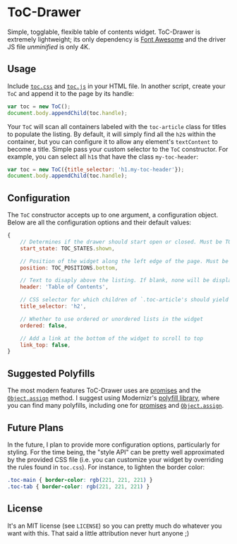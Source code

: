 # ToC-Drawer

Simple, togglable, flexible table of contents widget. ToC-Drawer is extremely lightweight; its only dependency is [Font Awesome][font-awesome] and the driver JS file *unminified* is only 4K.

## Usage

Include [`toc.css`][css-raw] and [`toc.js`][js-raw] in your HTML file. In another script, create your `ToC` and append it to the page by its handle:

```javascript
var toc = new ToC();
document.body.appendChild(toc.handle);
```

Your `ToC` will scan all containers labeled with the `toc-article` class for titles to populate the listing. By default, it will simply find all the `h2`s within the container, but you can configure it to allow any element's `textContent` to become a title. Simple pass your custom selector to the `ToC` constructor. For example, you can select all `h1`s that have the class `my-toc-header`:

```javascript
var toc = new ToC({title_selector: 'h1.my-toc-header'});
document.body.appendChild(toc.handle);
```

## Configuration

The `ToC` constructor accepts up to one argument, a configuration object. Below are all the configuration options and their default values:

```javascript
{
    // Determines if the drawer should start open or closed. Must be TOC_STATES.hidden or TOC_STATES.shown
    start_state: TOC_STATES.shown,

    // Position of the widget along the left edge of the page. Must be TOC_POSITIONS.top or TOC_POSITIONS.bottom
    position: TOC_POSITIONS.bottom,

    // Text to disaply above the listing. If blank, none will be displayed
    header: 'Table of Contents',

    // CSS selector for which children of `.toc-article's should yield a header
    title_selector: 'h2',

    // Whether to use ordered or unordered lists in the widget
    ordered: false,

    // Add a link at the bottom of the widget to scroll to top
    link_top: false,
}
```

## Suggested Polyfills

The most modern features ToC-Drawer uses are [promises][promise] and the [`Object.assign`][assign] method. I suggest using Modernizr's [polyfill library][modernizr], where you can find many polyfills, including one for [promises][promise-poly] and [`Object.assign`][assign-poly].

## Future Plans

In the future, I plan to provide more configuration options, particularly for styling. For the time being, the "style API" can be pretty well approximated by the provided CSS file (i.e. you can customize your widget by overriding the rules found in `toc.css`). For instance, to lighten the border color:

```css
.toc-main { border-color: rgb(221, 221, 221) }
.toc-tab { border-color: rgb(221, 221, 221) }
```

## License

It's an MIT license (see `LICENSE`) so you can pretty much do whatever you want with this. That said a little attribution never hurt anyone ;)

[font-awesome]: http://fontawesome.io/get-started/
[css-raw]: https://raw.githubusercontent.com/wbadart/ToC-Drawer/master/toc.css
[js-raw]: https://raw.githubusercontent.com/wbadart/ToC-Drawer/master/toc.js

[promise]: https://developer.mozilla.org/en-US/docs/Web/JavaScript/Reference/Global_Objects/Promise
[assign]: https://developer.mozilla.org/en-US/docs/Web/JavaScript/Reference/Global_Objects/Object/assign
[modernizr]: https://github.com/Modernizr/Modernizr/wiki/HTML5-Cross-browser-Polyfills
[promise-poly]: https://github.com/stefanpenner/es6-promise
[assign-poly]: https://github.com/msn0/object-assign-mdn
